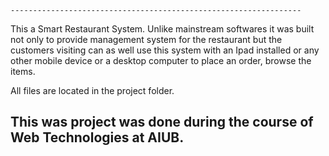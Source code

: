 
    
    ----------------------------------------------------------------- 

This a Smart Restaurant System. Unlike mainstream softwares it was built not only to provide
management system for the restaurant but the customers visiting can as well use this system with an Ipad installed or any other
mobile device or a desktop computer to place an order, browse the items.

All files are located in the project folder.

## This was project was done during the course of Web Technologies at AIUB. 


